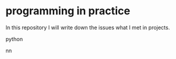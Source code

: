 # programming in practice

In this repository I will write down the issues what I met in projects.

python

nn



